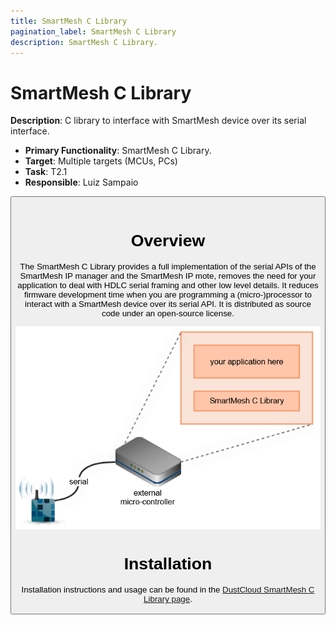 ```yaml
---
title: SmartMesh C Library
pagination_label: SmartMesh C Library
description: SmartMesh C Library.
---
```


# SmartMesh C Library

**Description**: C library to interface with SmartMesh device over its serial interface.

* **Primary Functionality**: SmartMesh C Library.
* **Target**: Multiple targets (MCUs, PCs)
* **Task**: T2.1
* **Responsible**: Luiz Sampaio

<Button label="🔗 dustcloud/sm_clib" link="https://github.com/dustcloud/sm_clib" block /><br />

# Overview

The SmartMesh C Library provides a full implementation of the serial APIs of the SmartMesh IP manager and the SmartMesh
IP mote, removes the need for your application to deal with HDLC serial framing and other low level details. It reduces
firmware development time when you are programming a (micro-)processor to interact with a SmartMesh device over its
serial API. It is distributed as source code under an open-source license.

![](./img/sm_clib.png)

# Installation

Installation instructions and usage can be found in the
[DustCloud SmartMesh C Library page](https://dustcloud.atlassian.net/wiki/spaces/CLIB/overview).